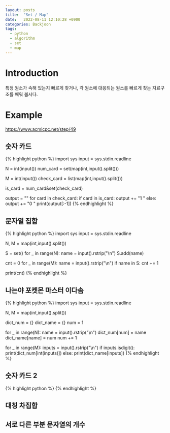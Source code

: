 ```yaml
---
layout: posts
title:  "Set / Map"
date:   2022-08-11 12:10:28 +0900
categories: Backjoon
tags:
  - python
  - algorithm
  - set
  - map
---
```


# Introduction

특정 원소가 속해 있는지 빠르게 찾거나, 각 원소에 대응되는 원소를 빠르게 찾는 자료구조를 배워 봅시다.

# Example

https://www.acmicpc.net/step/49

## 숫자 카드

{% highlight python %}
import sys
input = sys.stdin.readline

N = int(input())
num_card = set(map(int,input().split()))

M = int(input())
check_card = list(map(int,input().split()))

is_card = num_card&set(check_card)

output = ""
for card in check_card:
    if card in is_card:
        output += "1 "
    else:
        output += "0 "
print(output[:-1])
{% endhighlight %}

## 문자열 집합

{% highlight python %}
import sys
input = sys.stdin.readline

N, M = map(int,input().split())

S = set()
for _ in range(N):
    name = input().rstrip("\n")
    S.add(name)

cnt = 0
for _ in range(M):
    name = input().rstrip("\n")
    if name in S:
        cnt += 1

print(cnt)
{% endhighlight %}

## 나는야 포켓몬 마스터 이다솜

{% highlight python %}
import sys
input = sys.stdin.readline

N, M = map(int,input().split())

dict_num = {}
dict_name = {}
num = 1

for _ in range(N):
    name = input().rstrip("\n")
    dict_num[num] = name
    dict_name[name] = num
    num += 1

for _ in range(M):
    inputs = input().rstrip("\n")
    if inputs.isdigit():
        print(dict_num[int(inputs)])
    else:
        print(dict_name[inputs])
{% endhighlight %}

## 숫자 카드 2

{% highlight python %}
{% endhighlight %}

## 대칭 차집합

## 서로 다른 부분 문자열의 개수